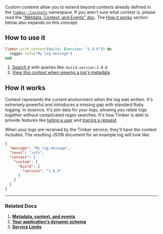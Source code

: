 Custom contexts allow you to extend beyond contexts already defined in
the [`Timber::Contexts`](http://www.rubydoc.info/github/timberio/timber-ruby/Timber/Contexts) namespace. If you aren't sure what context is, please read the ["Metdata, Context, and Events" doc](/docs/concepts/metadata-context-and-events). The [How it works](#how-it-works) section below also expands on this concept.


## How to use it

```ruby
Timber.with_context(build: {version: "1.0.0"}) do
  logger.info("My log message")
end
```

1. [Search it](/docs/app/console/searching) with queries like: `build.version:1.0.0`
2. [View this context when viewing a log's metadata](/docs/app/console/view-metdata-and-context)


## How it works

Context represents the current environment when the log was written. It's extremely powerful and introduces a missing gap with standard Ruby logging. In essence, it's join data for your logs, allowing you relate logs together without complicated regex searches. It's how Timber is able to provide features like [tailing a user](/docs/app/console/tail-a-user) and [tracing a request](/docs/app/console/trace-http-requests).

When your logs are received by the Timber service, they'll have the context included. The resulting JSON document for an example log will look like:

```json
{
  "message": "My log message",
  "level": "info",
  "context": {
    "custom": {
      "build": {
        "version": "1.0.0"
      }
    }
  }
}
```

---

### Related Docs

1. [**Metadata, context, and events**](/docs/concepts/metadata-context-and-events)
2. [**Your application's dynamic schema**](/docs/concepts/application-schema)
3. [**Service Limits**](/docs/concepts/service-limits)
